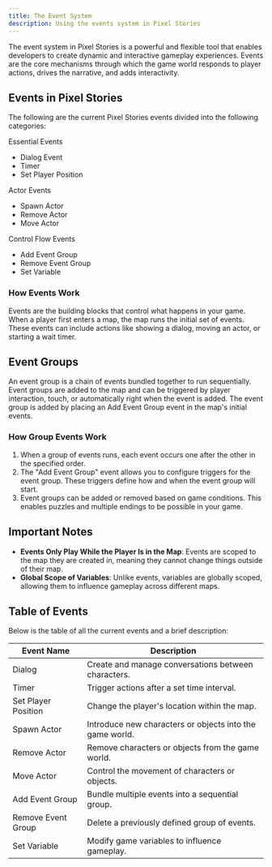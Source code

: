```yaml
---
title: The Event System
description: Using the events system in Pixel Stories
---
```

The event system in Pixel Stories is a powerful and flexible tool that enables developers to create dynamic and interactive gameplay experiences. Events are the core mechanisms through which the game world responds to player actions, drives the narrative, and adds interactivity. 
## Events in Pixel Stories

The following are the current Pixel Stories events divided into the following categories:

Essential Events
- Dialog Event
- Timer
- Set Player Position

Actor Events
- Spawn Actor
- Remove Actor
- Move Actor

Control Flow Events
- Add Event Group
- Remove Event Group
- Set Variable

### How Events Work

Events are the building blocks that control what happens in your game. When a player first enters a map, the map runs the initial set of events. These events can include actions like showing a dialog, moving an actor, or starting a wait timer.

## Event Groups

An event group is a chain of events bundled together to run sequentially. Event groups are added to the map and can be triggered by player interaction, touch, or automatically right when the event is added. The event group is added by placing an Add Event Group event in the map's initial events.

### How Group Events Work

1. When a group of events runs, each event occurs one after the other in the specified order. 
2. The "Add Event Group" event allows you to configure triggers for the event group. These triggers define how and when the event group will start.
3. Event groups can be added or removed based on game conditions. This enables puzzles and multiple endings to be possible in your game.

## Important Notes

- **Events Only Play While the Player Is in the Map**: Events are scoped to the map they are created in, meaning they cannot change things outside of their map.
- **Global Scope of Variables**: Unlike events, variables are globally scoped, allowing them to influence gameplay across different maps. 

## Table of Events

Below is the table of all the current events and a brief description:

| Event Name          | Description                                               |
|---------------------|-----------------------------------------------------------|
| Dialog              | Create and manage conversations between characters.       |
| Timer               | Trigger actions after a set time interval.                |
| Set Player Position | Change the player's location within the map.              |
| Spawn Actor         | Introduce new characters or objects into the game world.  |
| Remove Actor        | Remove characters or objects from the game world.         |
| Move Actor          | Control the movement of characters or objects.            |
| Add Event Group     | Bundle multiple events into a sequential group.           |
| Remove Event Group  | Delete a previously defined group of events.              |
| Set Variable        | Modify game variables to influence gameplay.              |
